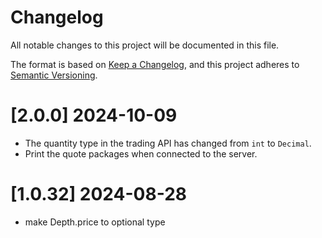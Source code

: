 # Changelog
All notable changes to this project will be documented in this file.

The format is based on [Keep a Changelog](https://keepachangelog.com/en/1.0.0/),
and this project adheres to [Semantic Versioning](https://semver.org/spec/v2.0.0.html).

# [2.0.0] 2024-10-09

- The quantity type in the trading API has changed from `int` to `Decimal`.
- Print the quote packages when connected to the server.

# [1.0.32] 2024-08-28

- make Depth.price to optional type

